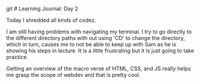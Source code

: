 git # Learning Journal: Day 2

Today I shredded all kinds of codez.

I am still having problems with navigating my terminal. I try to go directly to the different directory paths with out using 'CD' to change the directory, which in turn, causes me to not be able to keep up with Sam as he is showing his steps in lecture. It is a little frustrating but it is just going to take practice.

Getting an overview of the macro verse of HTML, CSS, and JS really helps me grasp the scope of webdev and that is pretty cool.
